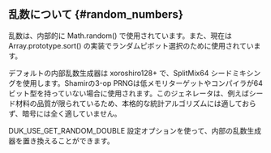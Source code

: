 
## 乱数について {#random_numbers}

乱数は、内部的に Math.random() で使用されています。また、現在は Array.prototype.sort() の実装でランダムピボット選択のために使用されています。

デフォルトの内部乱数生成器は xoroshiro128+ で、SplitMix64 シードミキシングを使用します。Shamirの3-op PRNGは低メモリターゲットやコンパイラが64ビット型を持っていない場合に使用されます。このジェネレータは、例えばシード材料の品質が限られているため、本格的な統計アルゴリズムには適しておらず、暗号には全く適していません。

DUK_USE_GET_RANDOM_DOUBLE 設定オプションを使って、内部の乱数生成器を置き換えることができます。